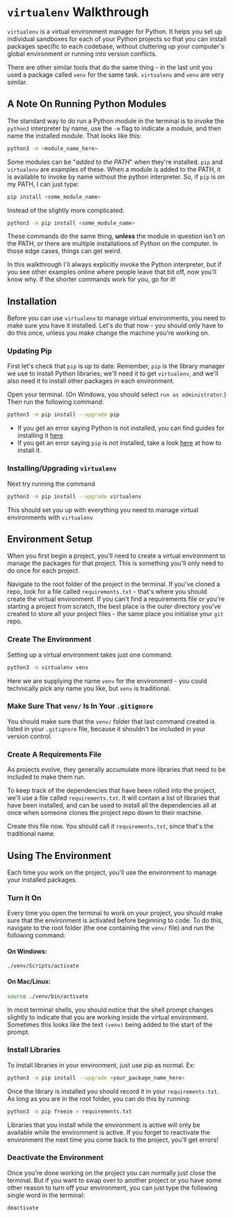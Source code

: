 # `virtualenv` Walkthrough

`virtualenv` is a virtual environment manager for Python. It helps you set up individual sandboxes for each of your Python projects so that you can install packages specific to each codebase, without cluttering up your computer's global environment or running into version conflicts.

There are other similar tools that do the same thing - in the last unit you used a package called `venv` for the same task. `virtualenv` and `venv` are very similar.

## A Note On Running Python Modules
The standard way to do run a Python module in the terminal is to invoke the `python3` interpreter by name, use the `-m` flag to indicate a module, and then name the installed module. That looks like this:

```Bash
python3 -m <module_name_here>
```
Some modules can be "*added to the PATH*" when they're installed. `pip` and `virtualenv` are examples of these. When a module is added to the PATH, it is available to invoke by name without the python interpreter. So, if `pip` is on my PATH, I can just type:

```Bash
pip install <some_module_name>
```
Instead of the slightly more complicated:
```Bash
python3 -m pip install <some_module_name>
```
These commands do the same thing, **unless** the module in question isn't on the PATH, or there are multiple installations of Python on the computer. In those edge cases, things can get weird.

In this walkthrough I'll always explicitly invoke the Python interpreter, but if you see other examples online where people leave that bit off, now you'll know why. If the shorter commands work for you, go for it!

## Installation
Before you can use `virtualenv` to manage virtual environments, you need to make sure you have it installed. Let's do that now - you should only have to do this once, unless you make change the machine you're working on.

### Updating Pip
First let's check that `pip` is up to date. Remember, `pip` is the library manager we use to install Python libraries; we'll need it to get `virtualenv`, and we'll also need it to install other packages in each environment.

Open your terminal. (On Windows, you should select `run as administrator`.) Then run the following command:
```Bash
python3 -m pip install --upgrade pip
```

- If you get an error saying Python is not installed, you can find guides for installing it [here](https://wsvincent.com/install-python/)
- If you get an error saying `pip` is not installed, take a look [here](https://pip.pypa.io/en/stable/installation/) at how to install it.

### Installing/Upgrading `virtualenv`
Next try running the command 
```Bash
python3 -m pip install --upgrade virtualenv
```

This should set you up with everything you need to manage virtual environments with `virtualenv`

## Environment Setup
When you first begin a project, you'll need to create a virtual environment to manage the packages for that project. This is something you'll only need to do once for each project.

Navigate to the root folder of the project in the terminal. If you've cloned a repo, look for a file called `requirements.txt` - that's where you should create the virtual environment. If you can't find a requirements file or you're starting a project from scratch, the best place is the outer directory you've created to store all your project files - the same place you initialise your `git` repo.

### Create The Environment
Setting up a virtual environment takes just one command: 

```Bash
python3 -m virtualenv venv
```
Here we are supplying the name `venv` for the environment - you could technically pick any name you like, but `venv` is traditional.

### Make Sure That `venv/` Is In Your `.gitignore`
You should make sure that the `venv/` folder that last command created is listed in your `.gitignore` file, because it shouldn't be included in your version control.

### Create A Requirements File
As projects evolve, they generally accumulate more libraries that need to be included to make them run.

To keep track of the dependencies that have been rolled into the project, we'll use a file called `requirements.txt`. It will contain a list of libraries that have been installed, and can be used to install all the dependencies all at once when someone clones the project repo down to their machine.

Create this file now. You should call it `requirements.txt`, since that's the traditional name.

## Using The Environment
Each time you work on the project, you'll use the environment to manage your installed packages.

### Turn It On
Every time you open the terminal to work on your project, you should make sure that the environment is activated before beginning to code. To do this, navigate to the root folder (the one containing the `venv/` file) and run the following command:

#### On Windows:
```CMD
./venv/Scripts/activate
```

#### On Mac/Linux:
```Bash
source ./venv/bin/activate
```

In most terminal shells, you should notice that the shell prompt changes slightly to indicate that you are working inside the virtual environment. Sometimes this looks like the text `(venv)` being added to the start of the prompt.

### Install Libraries
To install libraries in your environment, just use pip as normal. Ex:

```Bash
python3 -m pip install --upgrade <your_package_name_here>
```
Once the library is installed you should record it in your `requirements.txt`. As long as you are in the root folder, you can do this by running:

```Bash
python3 -m pip freeze > requirements.txt
```
Libraries that you install while the environment is active will only be available while the environment is active. If you forget to reactivate the environment the next time you come back to the project, you'll get errors!

### Deactivate the Environment
Once you're done working on the project you can normally just close the terminal. But if you want to swap over to another project or you have some other reason to turn off your environment, you can just type the following single word in the terminal:

```Bash
deactivate
```
